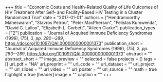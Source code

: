 +++
title = "Economic Costs and Health-Related Quality of Life Outcomes of HIV Treatment After Self- and Facility-Based HIV Testing in a Cluster Randomized Trial"
date = "2017-01-01"
authors = ["Hendramoorthy Maheswaran", "Stavros Petrou", "Peter MacPherson", "Felistas Kumwenda", "David G. Lalloo", "Elizabeth L. Corbett", "Aileen Clarke"]
publication_types = ["2"]
publication = "Journal of Acquired Immune Deficiency Syndromes (1999), (75), 3, _pp. 280--289_, https://doi.org/10.1097/QAI.0000000000001373"
publication_short = "Journal of Acquired Immune Deficiency Syndromes (1999), (75), 3, _pp. 280--289_, https://doi.org/10.1097/QAI.0000000000001373"
abstract = ""
abstract_short = ""
image_preview = ""
selected = false
projects = []
tags = []
url_pdf = "NA"
url_preprint = ""
url_code = ""
url_dataset = ""
url_project = ""
url_slides = ""
url_video = ""
url_poster = ""
url_source = ""
math = true
highlight = true
[header]
image = ""
caption = ""
+++
